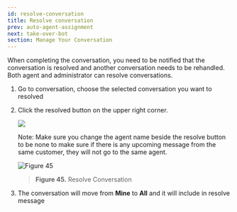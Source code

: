 ```yaml
---
id: resolve-conversation
title: Resolve conversation
prev: auto-agent-assignment
next: take-over-bot
section: Manage Your Conversation
---
```


When completing the conversation, you need to be notified that the conversation is resolved and another conversation needs to be rehandled. Both agent and administrator can resolve conversations.

1. Go to conversation, choose the selected conversation you want to resolved
2. Click the resolved button on the upper right corner.

    <div className="info">
        <img className="borderless" src="/assets/images/icon-info.svg" />
        <p>
                Note: Make sure you change the agent name beside the resolve button to be none to make sure if there is any upcoming message from the same customer, they will not go to the same agent.
        </p>
    </div>

    ![Figure 45](/assets/images/products/kata-omnichat/image45.png)

    > **Figure 45.** Resolve Conversation

3. The conversation will move from **Mine** to **All** and it will include in resolve message
